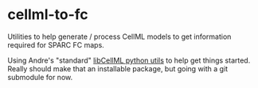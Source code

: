 # cellml-to-fc
Utilities to help generate / process CellML models to get information required for SPARC FC maps.

Using Andre's "standard" [libCellML python utils](https://github.com/nickerso/libcellml-python-utils) to help get things started.
Really should make that an installable package, but going with a git submodule for now.